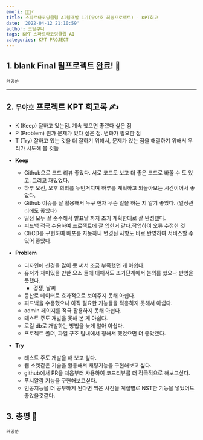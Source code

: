 ```yaml
---
emoji: 🙆🏻‍♂️
title: 스파르타코딩클럽 AI웹개발 1기(무야호 최종프로젝트) - KPT회고
date: '2022-04-12 21:10:59'
author: 코딩쿠니
tags: KPT 스파르타코딩클럽 AI
categories: KPT PROJECT
---
```


## 1. blank Final 팀프로젝트 완료! 🦚
`커밍쑨`
___

## 2. `무야호` 프로젝트 KPT 회고록 ✍️
* K (Keep) 잘하고 있는점. 계속 했으면 좋겠다 싶은 점
* P (Problem) 뭔가 문제가 있다 싶은 점. 변화가 필요한 점
* T (Try) 잘하고 있는 것을 더 잘하기 위해서, 문제가 있는 점을 해결하기 위해서 우리가 시도해 볼 것들

- **Keep**
  - Github으로 코드 리뷰 좋았다. 서로 코드도 보고 더 좋은 코드로 바꿀 수 도 있고. 그리고 재밌었다.
  - 하루 오전, 오후 회의를 두번거치며 하루를 계획하고 되돌아보는 시간이어서 좋았다.
  - Github 이슈를 잘 활용해서 누구 현재 무슨 일을 하는 지 알기 좋았다. (일정관리에도 좋았다)
  - 일정 모두 잘 준수해서 발표날 까지 초기 계획한대로 잘 완성했다.
  - 피드백 적극 수용하여 프로젝트에 잘 입힌거 같다.작업하여 오류 수정한 것
  - CI/CD를 구현하여 배포를 자동하니 변경된 사항도 바로 반영하여 서비스할 수 있어 좋았다.

- **Problem**
  - 디자인에 신경을 많이 못 써서 조금 부족했던 게 아쉽다.
  - 유저가 재미있을 만한 요소 들에 대해서도 초기단계에서 논의를 했으나 반영을 못했다.
    - 경쟁, 날씨
  - 등산로 데이터로 효과적으로 보여주지 못해 아쉽다.
  - 피드백을 수용했으나 아직 필요한 기능들을 적용하지 못해서 아쉽다.
  - admin 페이지를 적극 활용하지 못해 아쉽다.
  - 테스트 주도 개발을 못해 본 게 아쉽다.
  - 로컬 db로 개발하는 방법을 늦게 알아 아쉽다.
  - 프로젝트 폴더, 파일 구조 팀내에서 정해서 했었으면 더 좋았겠다.

- **Try**
  - 테스트 주도 개발을 해 보고 싶다.
  - 웹 소켓같은 기술을 활용해서 채팅기능을 구현해보고 싶다.
  - github에서 PR을 처음부터 사용하여 코드리뷰를 더 적극적으로 해보고싶다.
  - 푸시알람 기능을 구현해보고싶다.
  - 인공지능을 더 공부하게 된다면 찍은 사진을 계절별로 NST한 기능을 넣었어도 좋았을것같다.

## 3. 총평 🍄
`커밍쑨`
